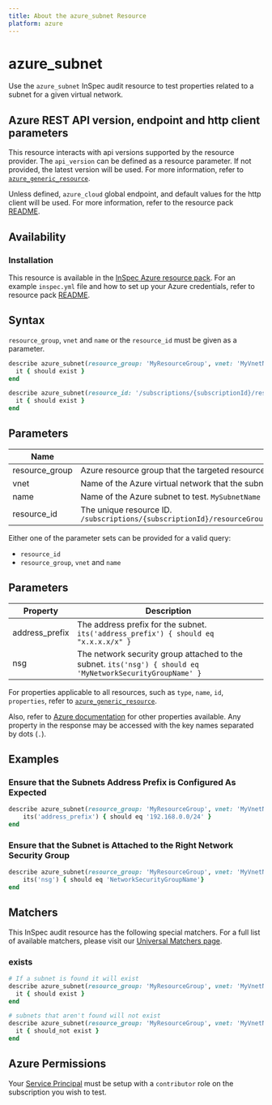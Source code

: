```yaml
---
title: About the azure_subnet Resource
platform: azure
---
```


# azure_subnet

Use the `azure_subnet` InSpec audit resource to test properties related to a subnet for a given virtual network.

## Azure REST API version, endpoint and http client parameters

This resource interacts with api versions supported by the resource provider.
The `api_version` can be defined as a resource parameter.
If not provided, the latest version will be used.
For more information, refer to [`azure_generic_resource`](azure_generic_resource.md).

Unless defined, `azure_cloud` global endpoint, and default values for the http client will be used.
For more information, refer to the resource pack [README](../../README.md). 

## Availability

### Installation

This resource is available in the [InSpec Azure resource pack](https://github.com/inspec/inspec-azure). 
For an example `inspec.yml` file and how to set up your Azure credentials, refer to resource pack [README](../../README.md#Service-Principal).

## Syntax

`resource_group`, `vnet` and `name` or the `resource_id` must be given as a parameter.
```ruby
describe azure_subnet(resource_group: 'MyResourceGroup', vnet: 'MyVnetName', name: 'MySubnetName') do
  it { should exist }
end
```
```ruby
describe azure_subnet(resource_id: '/subscriptions/{subscriptionId}/resourceGroups/{resourceGroup}/providers/Microsoft.Network/virtualNetworks/{vnName}/subnets/{subnetName}') do
  it { should exist }
end
```
## Parameters

| Name                           | Description                                                                      |
|--------------------------------|----------------------------------------------------------------------------------|
| resource_group                 | Azure resource group that the targeted resource resides in. `MyResourceGroup`    |
| vnet                           | Name of the Azure virtual network that the subnet is created in. `MyVNetName`    |
| name                           | Name of the Azure subnet to test. `MySubnetName`                                 |
| resource_id                    | The unique resource ID. `/subscriptions/{subscriptionId}/resourceGroups/{resourceGroup}/providers/Microsoft.Network/virtualNetworks/{vnName}/subnets/{subnetName}` |

Either one of the parameter sets can be provided for a valid query:
- `resource_id`
- `resource_group`, `vnet` and `name`

## Parameters

| Property | Description |
|----------|-------------|
| address_prefix | The address prefix for the subnet. `its('address_prefix') { should eq "x.x.x.x/x" }` |
| nsg            | The network security group attached to the subnet. `its('nsg') { should eq 'MyNetworkSecurityGroupName' }` |

For properties applicable to all resources, such as `type`, `name`, `id`, `properties`, refer to [`azure_generic_resource`](azure_generic_resource.md#properties).

Also, refer to [Azure documentation](https://docs.microsoft.com/en-us/rest/api/virtualnetwork/subnets/get#subnet) for other properties available. 
Any property in the response may be accessed with the key names separated by dots (`.`).

## Examples

### Ensure that the Subnets Address Prefix is Configured As Expected
```ruby
describe azure_subnet(resource_group: 'MyResourceGroup', vnet: 'MyVnetName', name: 'MySubnetName') do
    its('address_prefix') { should eq '192.168.0.0/24' }
end
```
### Ensure that the Subnet is Attached to the Right Network Security Group
```ruby
describe azure_subnet(resource_group: 'MyResourceGroup', vnet: 'MyVnetName', name: 'MySubnetName') do
    its('nsg') { should eq 'NetworkSecurityGroupName'}
end
```
## Matchers

This InSpec audit resource has the following special matchers. For a full list of available matchers, please visit our [Universal Matchers page](https://www.inspec.io/docs/reference/matchers/).

### exists
```ruby
# If a subnet is found it will exist
describe azure_subnet(resource_group: 'MyResourceGroup', vnet: 'MyVnetName', name: 'MySubnetName') do
  it { should exist }
end

# subnets that aren't found will not exist
describe azure_subnet(resource_group: 'MyResourceGroup', vnet: 'MyVnetName', name: 'DoesNotExist') do
  it { should_not exist }
end
```
## Azure Permissions

Your [Service Principal](https://docs.microsoft.com/en-us/azure/azure-resource-manager/resource-group-create-service-principal-portal) must be setup with a `contributor` role on the subscription you wish to test.

